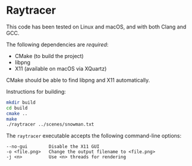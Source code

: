 # Raytracer

This code has been tested on Linux and macOS, and with both Clang and GCC.

The following dependencies are *required*:

* CMake (to build the project)
* libpng
* X11 (available on macOS via XQuartz)

CMake should be able to find libpng and X11 automatically.

Instructions for building:

```bash
mkdir build
cd build
cmake ..
make
./raytracer ../scenes/snowman.txt
```

The `raytracer` executable accepts the following command-line options:

```
--no-gui        Disable the X11 GUI
-o <file.png>   Change the output filename to <file.png>
-j <n>          Use <n> threads for rendering
```
